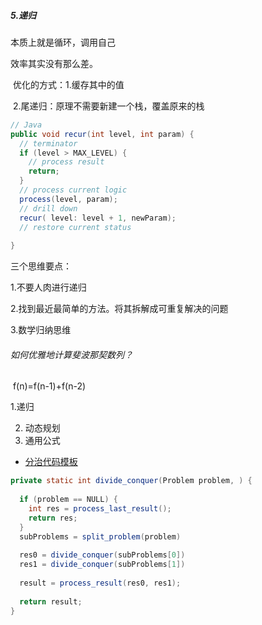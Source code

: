 ##### 5.递归

本质上就是循环，调用自己

效率其实没有那么差。

​           优化的方式：1.缓存其中的值

​                                   2.尾递归：原理不需要新建一个栈，覆盖原来的栈

```java
// Java
public void recur(int level, int param) { 
  // terminator 
  if (level > MAX_LEVEL) { 
    // process result 
    return; 
  }
  // process current logic 
  process(level, param); 
  // drill down 
  recur( level: level + 1, newParam); 
  // restore current status 
 
}
```



三个思维要点：

1.不要人肉进行递归

2.找到最近最简单的方法。将其拆解成可重复解决的问题

3.数学归纳思维

###### 如何优雅地计算斐波那契数列？

​    f(n)=f(n-1)+f(n-2)

   1.递归

2. 动态规划
3. 通用公式



- [分治代码模板](https://shimo.im/docs/zvlDqLLMFvcAF79A/)

```java
private static int divide_conquer(Problem problem, ) {
  
  if (problem == NULL) {
    int res = process_last_result();
    return res;     
  }
  subProblems = split_problem(problem)
  
  res0 = divide_conquer(subProblems[0])
  res1 = divide_conquer(subProblems[1])
  
  result = process_result(res0, res1);
  
  return result;
}
```

